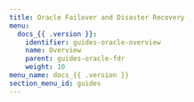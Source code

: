 ```yaml
---
title: Oracle Failover and Disaster Recovery
menu:
  docs_{{ .version }}:
    identifier: guides-oracle-overview
    name: Overview
    parent: guides-oracle-fdr
    weight: 10
menu_name: docs_{{ .version }}
section_menu_id: guides
---
```

